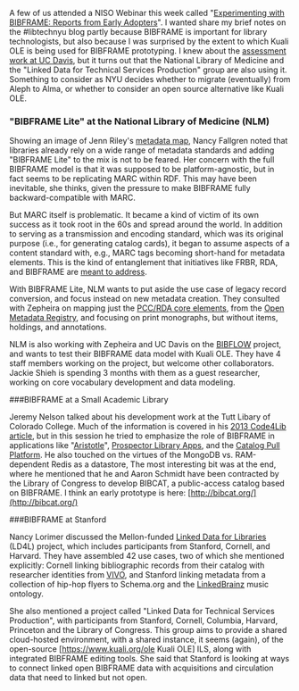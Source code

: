 
A few of us attended a NISO Webinar this week called "[Experimenting with BIBFRAME: Reports from Early Adopters](http://www.slideshare.net/BaltimoreNISO/april-8-niso-webinar-experimenting-with-bibframe-reports-from-early-adopters)". I wanted share my brief notes on the #libtechnyu blog partly because BIBFRAME is important for library technologists, but also because I was surprised by the extent to which Kuali OLE is being used for BIBFRAME prototyping. I knew about the [assessment work at UC Davis](http://www.lib.ucdavis.edu/bibflow/initial-kuali-ole-assessment/), but it turns out that the National Library of Medicine and the "Linked Data for Technical Services Production" group are also using it. Something to consider as NYU decides whether to migrate (eventually) from Aleph to Alma, or whether to consider an open source alternative like Kuali OLE.

### "BIBFRAME Lite" at the National Library of Medicine (NLM)

Showing an image of Jenn Riley's [metadata map](http://www.dlib.indiana.edu/~jenlrile/metadatamap/seeingstandards.pdf), Nancy Fallgren noted that libraries already rely on a wide range of metadata standards and adding "BIBFRAME Lite" to the mix is not to be feared. Her concern with the full BIBFRAME model is that it was supposed to be platform-agnostic, but in fact seems to be replicating MARC within RDF. This may have been inevitable, she thinks, given the pressure to make BIBFRAME fully backward-compatible with MARC. 

But MARC itself is problematic. It became a kind of victim of its own success as it took root in the 60s and spread around the world. In addition to serving as a transmission and encoding standard, which was its original purpose (i.e., for generating catalog cards), it began to assume aspects of a content standard with, e.g., MARC tags becoming short-hand for metadata elements. This is the kind of entanglement that initiatives like FRBR, RDA, and BIBFRAME are [meant to address](http://www.loc.gov/bibframe/faqs/#q04).  

With BIBFRAME Lite, NLM wants to put aside the use case of legacy record conversion, and focus instead on new metadata creation. They consulted with Zepheira on mapping just the [PCC/RDA core elements](http://www.dlib.indiana.edu/~jenlrile/metadatamap/seeingstandards.pdf), from the [Open Metadata Registry](http://www.rdaregistry.info/Elements/), and focusing on print monographs, but without items, holdings, and annotations. 

NLM is also working with Zepheira and UC Davis on the [BIBFLOW](http://www.lib.ucdavis.edu/bibflow/) project, and wants to test their BIBFRAME data model with Kuali OLE. They have 4 staff members working on the project, but welcome other collaborators.  Jackie Shieh is spending 3 months with them as a guest researcher, working on core vocabulary development and data modeling.

###BIBFRAME at a Small Academic Library

Jeremy Nelson talked about his development work at the Tutt Libary of Colorado College. Much of the information is covered in his [2013 Code4Lib article](http://journal.code4lib.org/articles/7349), but in this session he tried to emphasize the role of BIBFRAME in applications like  "[Aristotle](http://aristotle.readthedocs.org/en/latest/)", [Prospector Library Apps](http://tuttdemo.coloradocollege.edu/), and the [Catalog Pull Platform](http://intro2libsys.info/catalog-pull-platform). He also touched on the virtues of the MongoDB vs. RAM-dependent Redis as a datastore, The most interesting bit was at the end, where he mentioned that he and Aaron Schmidt have been contracted by the Library of Congress to develop BIBCAT, a public-access catalog based on BIBFRAME. I think an early prototype is here: [http://bibcat.org/](http://bibcat.org/)

###BIBFRAME at Stanford 

Nancy Lorimer discussed the Mellon-funded [Linked Data for Libraries](https://wiki.duraspace.org/pages/viewpage.action?pageId=41354028) (LD4L) project, which includes participants from Stanford, Cornell, and Harvard. They have assembled 42 use cases, two of which she mentioned explicitly: Cornell linking bibliographic records from their catalog with researcher identities from [VIVO](http://www.vivoweb.org/), and Stanford linking metadata from a collection of hip-hop flyers to Schema.org and the [LinkedBrainz](http://linkedbrainz.org) music ontology. 

She also mentioned a project called "Linked Data for Technical Services Production", with participants from Stanford, Cornell, Columbia, Harvard, Princeton and the Library of Congress. This group aims to provide a shared cloud-hosted environment, with a shared instance, it seems (again), of the open-source [https://www.kuali.org/ole Kuali OLE] ILS, along with integrated BIBFRAME editing tools. She said that Stanford is looking at ways to connect linked open BIBFRAME data with acquisitions and circulation data that need to linked but not open. 
